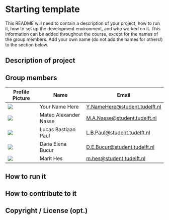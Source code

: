 # Starting template

This README will need to contain a description of your project, how to run it, how to set up the development environment, and who worked on it.
This information can be added throughout the course, except for the names of the group members.
Add your own name (do not add the names for others!) to the section below.

## Description of project

## Group members

| Profile Picture | Name | Email |
|---|---|---|
| ![](https://eu.ui-avatars.com/api/?name=OOPP&length=4&size=50&color=DDD&background=777&font-size=0.325) | Your Name Here | Y.NameHere@student.tudelft.nl |
| ![](https://secure.gravatar.com/avatar/3094e0ca6fe23dd800b281cdb6d3bef5?s=50&d=identicon) | Mateo Alexander Nasse | M.A.Nasse@student.tudelft.nl |
| ![](https://secure.gravatar.com/avatar/4ee186c94801486ee3e25aed0b74d7b2?s=50&d=identicon) | Lucas Bastiaan Paul | L.B.Paul@student.tudelft.nl |
| ![](https://secure.gravatar.com/avatar/f18c53613801f4857d88fa7483f98d7c?s=50&d=identicon) | Daria Elena Bucur | D.E.Bucur@student.tudelft.nl |
| ![](https://secure.gravatar.com/avatar/86bf24e1e93f272893c480878f9aaf91?s=46&d=identicon) | Marit Hes | m.hes@student.tudelft.nl |
<!-- Instructions (remove once assignment has been completed -->
<!-- - Add (only!) your own name to the table above (use Markdown formatting) -->
<!-- - Mention your *student* email address -->
<!-- - Preferably add a recognizable photo, otherwise add your GitLab photo -->
<!-- - (please make sure the photos have the same size) --> 

## How to run it

## How to contribute to it

## Copyright / License (opt.)
